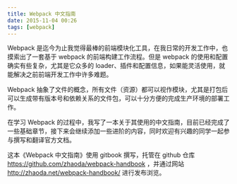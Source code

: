 ```yaml
---
title: Webpack 中文指南
date: 2015-11-04 00:26
tags: [webpack]
---
```


Webpack 是迄今为止我觉得最棒的前端模块化工具，在我日常的开发工作中，也摸索出了一套基于 webpack 的前端构建工作流程。但是 webpack 的使用和配置确实有些复杂，尤其是它众多的 loader、插件和配置信息，如果能灵活使用，就能解决之前前端开发工作中许多难题。

Webpack 抽象了文件的概念，所有文件（资源）都可以视作模块，尤其是打包后可以生成带有版本号和依赖关系的文件包，可以十分方便的完成生产环境的部署工作。

在学习 Webpack 的过程中，我写了一本关于其使用的中文指南，目前已经完成了一些基础章节，接下来会继续添加一些进阶的内容，同时欢迎有兴趣的同学一起参与撰写和翻译官方文档。

这本《Webpack 中文指南》使用 gitbook 撰写，托管在 github 仓库 https://github.com/zhaoda/webpack-handbook ，并通过网站 http://zhaoda.net/webpack-handbook/ 进行发布浏览。
